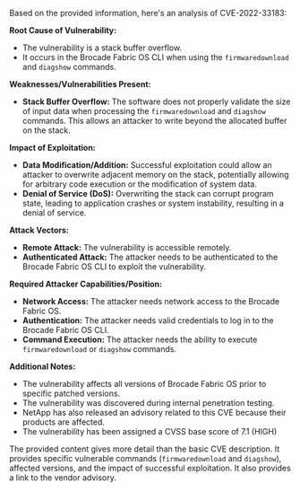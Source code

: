 Based on the provided information, here's an analysis of CVE-2022-33183:

**Root Cause of Vulnerability:**

*   The vulnerability is a stack buffer overflow.
*   It occurs in the Brocade Fabric OS CLI when using the `firmwaredownload` and `diagshow` commands.

**Weaknesses/Vulnerabilities Present:**

*   **Stack Buffer Overflow:**  The software does not properly validate the size of input data when processing the `firmwaredownload` and `diagshow` commands. This allows an attacker to write beyond the allocated buffer on the stack.

**Impact of Exploitation:**

*   **Data Modification/Addition:** Successful exploitation could allow an attacker to overwrite adjacent memory on the stack, potentially allowing for arbitrary code execution or the modification of system data.
*   **Denial of Service (DoS):** Overwriting the stack can corrupt program state, leading to application crashes or system instability, resulting in a denial of service.

**Attack Vectors:**

*   **Remote Attack:** The vulnerability is accessible remotely.
*   **Authenticated Attack:** The attacker needs to be authenticated to the Brocade Fabric OS CLI to exploit the vulnerability.

**Required Attacker Capabilities/Position:**

*   **Network Access:** The attacker needs network access to the Brocade Fabric OS.
*   **Authentication:** The attacker needs valid credentials to log in to the Brocade Fabric OS CLI.
*   **Command Execution:** The attacker needs the ability to execute `firmwaredownload` or `diagshow` commands.

**Additional Notes:**

*   The vulnerability affects all versions of Brocade Fabric OS prior to specific patched versions.
*   The vulnerability was discovered during internal penetration testing.
*   NetApp has also released an advisory related to this CVE because their products are affected.
*   The vulnerability has been assigned a CVSS base score of 7.1 (HIGH)

The provided content gives more detail than the basic CVE description. It provides specific vulnerable commands (`firmwaredownload` and `diagshow`), affected versions, and the impact of successful exploitation. It also provides a link to the vendor advisory.